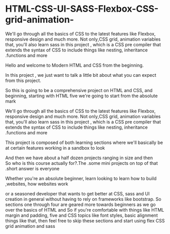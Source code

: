 # HTML-CSS-UI-SASS-Flexbox-CSS-grid-animation-
‫We'll go through all the basics of CSS to the latest features like Flexbox, CSS grid, animation variables,‫responsive design and much more. Not only that, you'll also learn sass in this project , which is a CSS pre compiler that extends the syntax of CSS to include things like  nesting, inheritance functions and more.

Hello and welcome to Modern HTML and CSS from the beginning.

In this project , we just want to talk a little bit about what you can expect from this project.

‫So this is going to be a comprehensive project  on HTML and CSS, and we're going to start from the absolute ‫beginning, starting with HTML five mark

‫We'll go through all the basics of CSS to the latest features like Flexbox, CSS grid, animation variables,‫responsive design and much more. Not only that, you'll also learn sass in this project , which is a CSS pre compiler that extends the syntax of CSS to include things like  nesting, inheritance functions and more.


‫This project  is composed of both learning sections where we'll basically be working in a sandbox to look ‫at certain features


‫And then we have about a half dozen projects ranging in size and then some mini projects on top of that. ‫So who is this course actually for?.The short answer is everyone.

‫Whether you're an absolute beginner, learn looking to learn how to build websites, how websites work,


‫or a seasoned developer that wants to get better at CSS, sass and UI creation in general without having to rely on frameworks like bootstrap. So sections one through four are geared more towards beginners as we go over the basics of HTML and So if you're comfortable with things like HTML five and CSS topics like font styles, basic alignment ‫margin and padding, things like that, then feel free to skip these sections and start using flex CSS grid animation and sass


